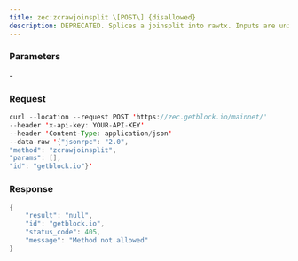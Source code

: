 ```yaml
---
title: zec:zcrawjoinsplit \[POST\] {disallowed}
description: DEPRECATED. Splices a joinsplit into rawtx. Inputs are unilaterallyconfidential. Outputs are confidential between sender/receiver. Thevpub_old and vpub_new values are globally public and move transparentvalue into or out of the confidential value store, respectively.Note The caller is responsible for delivering the output enc1 and enc2to the appropriate recipients, as well as signing rawtxout and ensuringit is mined. (A future RPC call will deliver the confidential paymentsin-band on the blockchain.)
---
```


### Parameters


\-

### Request

``` java
curl --location --request POST 'https://zec.getblock.io/mainnet/' 
--header 'x-api-key: YOUR-API-KEY' 
--header 'Content-Type: application/json' 
--data-raw '{"jsonrpc": "2.0",
"method": "zcrawjoinsplit",
"params": [],
"id": "getblock.io"}'
```

###  Response

``` java
{
    "result": "null",
    "id": "getblock.io",
    "status_code": 405,
    "message": "Method not allowed"
}
```

